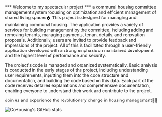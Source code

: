 *** Welcome to my spectacular project ***
a communal housing committee management system focusing on optimization and efficient management of shared living spaces🏠
This project is designed for managing and maintaining communal housing. The application provides a variety of services for building management by the committee, 
including adding and removing tenants, managing payments, tenant details, and renovation proposals. 
Additionally, users are invited to provide feedback and impressions of the project. 
All of this is facilitated through a user-friendly application developed with a strong emphasis on maintained development and the highest level of performance and security.

The project's code is managed and organized systematically.
Basic analysis is conducted in the early stages of the project, including understanding user requirements, 
inputting them into the code structure and documentation, and building the code based on this data. 
Each part of the code receives detailed explanations and comprehensive documentation,
enabling everyone to understand their work and contribute to the project.

Join us and experience the revolutionary change in housing management👍🏻


![CoHousing's GitHub stats](https://github-readme-stats.vercel.app/api?username=YehuditLiba&show_icons=true&title_color=ff66b2&text_color=66b2ff&icon_color=ff66b2&border_color=66b2ff&bg_color=000000&hide_border=false&theme=default&cache_seconds=21600&locale=en&border_radius=4.0&include_all_commits=true&count_private=true)

